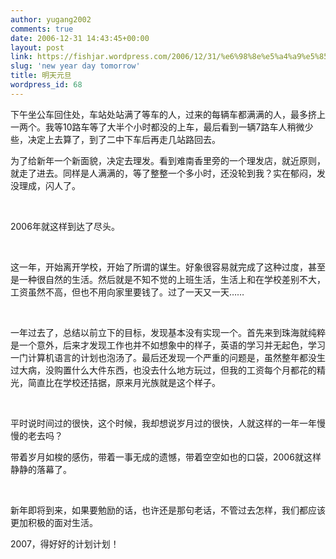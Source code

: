 ```yaml
---
author: yugang2002
comments: true
date: 2006-12-31 14:43:45+00:00
layout: post
link: https://fishjar.wordpress.com/2006/12/31/%e6%98%8e%e5%a4%a9%e5%85%83%e6%97%a6/
slug: 'new year day tomorrow'
title: 明天元旦
wordpress_id: 68
---
```


下午坐公车回住处，车站处站满了等车的人，过来的每辆车都满满的人，最多挤上一两个。我等10路车等了大半个小时都没的上车，最后看到一辆7路车人稍微少些，决定上去算了，到了二中下车后再走几站路回去。




为了给新年一个新面貌，决定去理发。看到难南香里旁的一个理发店，就近原则，就走了进去。同样是人满满的，等了整整一个多小时，还没轮到我？实在郁闷，发没理成，闪人了。




 




2006年就这样到达了尽头。




 




这一年，开始离开学校，开始了所谓的谋生。好象很容易就完成了这种过度，甚至是一种很自然的生活。然后就是不知不觉的上班生活，生活上和在学校差别不大，工资虽然不高，但也不用向家里要钱了。过了一天又一天……




 




一年过去了，总结以前立下的目标，发现基本没有实现一个。首先来到珠海就纯粹是一个意外，后来才发现工作也并不如想象中的样子，英语的学习并无起色，学习一门计算机语言的计划也泡汤了。最后还发现一个严重的问题是，虽然整年都没生过大病，没购置什么大件东西，也没去什么地方玩过，但我的工资每个月都花的精光，简直比在学校还拮据，原来月光族就是这个样子。




 




平时说时间过的很快，这个时候，我却想说岁月过的很快，人就这样的一年一年慢慢的老去吗？




带着岁月如梭的感伤，带着一事无成的遗憾，带着空空如也的口袋，2006就这样静静的落幕了。




 




新年即将到来，如果要勉励的话，也许还是那句老话，不管过去怎样，我们都应该更加积极的面对生活。




2007，得好好的计划计划！
